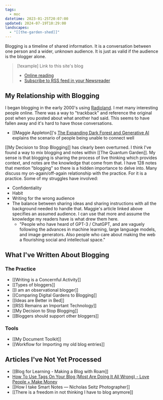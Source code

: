 ```yaml
---
tags:
  - moc
datetime: 2023-01-25T20:07:00
updated: 2024-07-19T10:29:00
landscapes:
  - "[[the-garden-shed]]"
---
```

Blogging is a timeline of shared information. It is a conversation between one person and a wider, unknown audience. It is just as valid if the audience is the blogger alone.

> [!example] Link to this site's blog
> - [Online reading](https://quantumgardener.info/blog/)
> - [Subscribe to RSS feed in your Newsreader](https://quantumgardener.info/feed)
## My Relationship with Blogging
I began blogging in the early 2000's using [Radioland](http://radio.userland.com). I met many interesting people online. There was a way to "trackback" and reference the original post when you posted about what another had said. This seems to have fallen away and it's hard to have those conversations.

- [[Maggie Appleton]]'s [The Expanding Dark Forest and Generative AI](https://maggieappleton.com/ai-dark-forest) explains the scenario of people being unable to connect well

[[My Decision to Stop Blogging]] has clearly been overturned. I think I've found a way to mix blogging and notes within [[The Quantum Garden]]. My sense is that blogging is sharing the process of live thinking which provides context, and notes are the knowledge that come from that. I have 128 notes that mention "blogging" so there is a hidden importance to delve into. Many discuss my on-again/off-again relationship with the practice. For it is a practice. Some of my struggles have involved:
- Confidentiality
- Habit
- Writing for the wrong audience
- The balance between sharing ideas and sharing instructions with all the background needed to handle that. Maggie's article linked above specifies an assumed audience. I can use that more and assume the knowledge my readers have is what drew them here.
	- "People who have heard of GPT-3 / ChatGPT, and are vaguely following the advances in machine learning, large language models, and image generators. Also people who care about making the web a flourishing social and intellectual space."

## What I've Written About Blogging
### The Practice
- [[Writing is a Concernful Activity]]
- [[Types of bloggers]]
- [[I am an observational blogger]]
- [[Comparing Digital Gardens to Blogging]]
- [[Ideas are Better in Bed]]
- [[RSS Remains an Important Technology]]
- [[My Decision to Stop Blogging]]
- [[Bloggers should support other bloggers]]

### Tools
- [[My Document Toolkit]] 
- [[Workflow for Importing my old blog entries]]


## Articles I've Not Yet Processed
- [[Blog for Learning - Making a Blog with Roam]]
- [How To Use Tags On Your Blog (Most Are Doing It All Wrong) - Love People + Make Money](https://lovepeoplemakemoney.com/how-to-use-tags-on-your-blog/)
- [[How I take Smart Notes — Nicholas Seitz Photographer]]
- [[There is a freedom in not thinking I have to blog anymore]]
